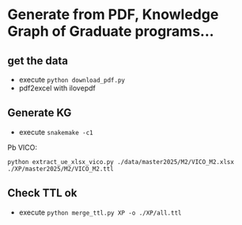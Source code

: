 # Generate from PDF, Knowledge Graph of Graduate programs...

## get the data

* execute `python download_pdf.py`
* pdf2excel with ilovepdf

## Generate KG

* execute `snakemake -c1`

Pb VICO:
```
python extract_ue_xlsx_vico.py ./data/master2025/M2/VICO_M2.xlsx ./XP/master2025/M2/VICO_M2.ttl
``` 

## Check TTL ok

* execute `python merge_ttl.py XP -o ./XP/all.ttl`
  
